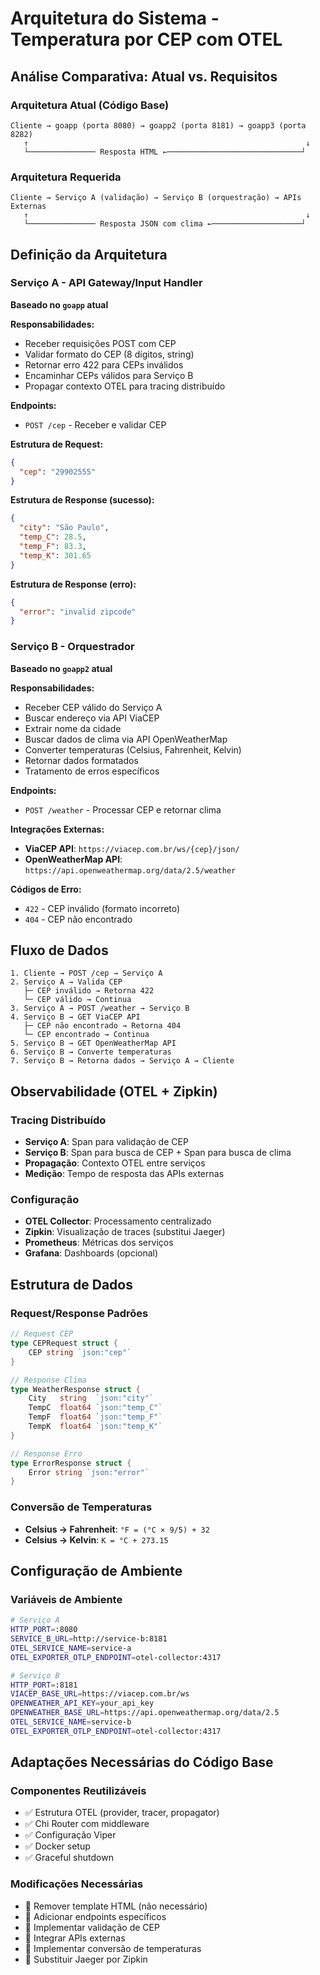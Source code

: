 # Arquitetura do Sistema - Temperatura por CEP com OTEL

## Análise Comparativa: Atual vs. Requisitos

### Arquitetura Atual (Código Base)
```
Cliente → goapp (porta 8080) → goapp2 (porta 8181) → goapp3 (porta 8282)
   ↑                                                              ↓
   └─────────────── Resposta HTML ←──────────────────────────────┘
```

### Arquitetura Requerida
```
Cliente → Serviço A (validação) → Serviço B (orquestração) → APIs Externas
   ↑                                                              ↓
   └─────────────── Resposta JSON com clima ←────────────────────┘
```

## Definição da Arquitetura

### Serviço A - API Gateway/Input Handler
**Baseado no `goapp` atual**

**Responsabilidades:**
- Receber requisições POST com CEP
- Validar formato do CEP (8 dígitos, string)
- Retornar erro 422 para CEPs inválidos
- Encaminhar CEPs válidos para Serviço B
- Propagar contexto OTEL para tracing distribuído

**Endpoints:**
- `POST /cep` - Receber e validar CEP

**Estrutura de Request:**
```json
{
  "cep": "29902555"
}
```

**Estrutura de Response (sucesso):**
```json
{
  "city": "São Paulo",
  "temp_C": 28.5,
  "temp_F": 83.3,
  "temp_K": 301.65
}
```

**Estrutura de Response (erro):**
```json
{
  "error": "invalid zipcode"
}
```

### Serviço B - Orquestrador
**Baseado no `goapp2` atual**

**Responsabilidades:**
- Receber CEP válido do Serviço A
- Buscar endereço via API ViaCEP
- Extrair nome da cidade
- Buscar dados de clima via API OpenWeatherMap
- Converter temperaturas (Celsius, Fahrenheit, Kelvin)
- Retornar dados formatados
- Tratamento de erros específicos

**Endpoints:**
- `POST /weather` - Processar CEP e retornar clima

**Integrações Externas:**
- **ViaCEP API**: `https://viacep.com.br/ws/{cep}/json/`
- **OpenWeatherMap API**: `https://api.openweathermap.org/data/2.5/weather`

**Códigos de Erro:**
- `422` - CEP inválido (formato incorreto)
- `404` - CEP não encontrado

## Fluxo de Dados

```
1. Cliente → POST /cep → Serviço A
2. Serviço A → Valida CEP
   ├─ CEP inválido → Retorna 422
   └─ CEP válido → Continua
3. Serviço A → POST /weather → Serviço B
4. Serviço B → GET ViaCEP API
   ├─ CEP não encontrado → Retorna 404
   └─ CEP encontrado → Continua
5. Serviço B → GET OpenWeatherMap API
6. Serviço B → Converte temperaturas
7. Serviço B → Retorna dados → Serviço A → Cliente
```

## Observabilidade (OTEL + Zipkin)

### Tracing Distribuído
- **Serviço A**: Span para validação de CEP
- **Serviço B**: Span para busca de CEP + Span para busca de clima
- **Propagação**: Contexto OTEL entre serviços
- **Medição**: Tempo de resposta das APIs externas

### Configuração
- **OTEL Collector**: Processamento centralizado
- **Zipkin**: Visualização de traces (substitui Jaeger)
- **Prometheus**: Métricas dos serviços
- **Grafana**: Dashboards (opcional)

## Estrutura de Dados

### Request/Response Padrões
```go
// Request CEP
type CEPRequest struct {
    CEP string `json:"cep"`
}

// Response Clima
type WeatherResponse struct {
    City   string  `json:"city"`
    TempC  float64 `json:"temp_C"`
    TempF  float64 `json:"temp_F"`
    TempK  float64 `json:"temp_K"`
}

// Response Erro
type ErrorResponse struct {
    Error string `json:"error"`
}
```

### Conversão de Temperaturas
- **Celsius → Fahrenheit**: `°F = (°C × 9/5) + 32`
- **Celsius → Kelvin**: `K = °C + 273.15`

## Configuração de Ambiente

### Variáveis de Ambiente
```bash
# Serviço A
HTTP_PORT=:8080
SERVICE_B_URL=http://service-b:8181
OTEL_SERVICE_NAME=service-a
OTEL_EXPORTER_OTLP_ENDPOINT=otel-collector:4317

# Serviço B
HTTP_PORT=:8181
VIACEP_BASE_URL=https://viacep.com.br/ws
OPENWEATHER_API_KEY=your_api_key
OPENWEATHER_BASE_URL=https://api.openweathermap.org/data/2.5
OTEL_SERVICE_NAME=service-b
OTEL_EXPORTER_OTLP_ENDPOINT=otel-collector:4317
```

## Adaptações Necessárias do Código Base

### Componentes Reutilizáveis
- ✅ Estrutura OTEL (provider, tracer, propagator)
- ✅ Chi Router com middleware
- ✅ Configuração Viper
- ✅ Docker setup
- ✅ Graceful shutdown

### Modificações Necessárias
- 🔄 Remover template HTML (não necessário)
- 🔄 Adicionar endpoints específicos
- 🔄 Implementar validação de CEP
- 🔄 Integrar APIs externas
- 🔄 Implementar conversão de temperaturas
- 🔄 Substituir Jaeger por Zipkin 